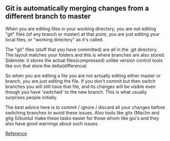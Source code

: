 ## Git is automatically merging changes from a different branch to master ##

When you are editing files in your working directory, you are not editing "git" files (of any branch or master) at that point, you are just editing your local files, or "working directory" as it's called.

The "git" files (stuff that you have committed) are all in the .git directory. The layout matches your folders and this is where branches are also stored. Sidenote: it stores the actual files(compressed) unlike version control tools like svn that store the delta(difference)

So when you are editing a file you are not actually editing either master or branch, you are just editing the file. If you don't commit but then switch branches you will still have that file, and its changes will be visible even though you have 'switched' to the new branch. This is what usually surprises people initially.

The best advice here is to commit / ignore / discard all your changes before switching branches to avoid these issues. Also tools like gitx (Mac)m and gitg (Ubuntu) make these tasks easier for those whom like gui's and they also have good warnings about such issues.

[Reference](https://stackoverflow.com/questions/8111991/git-is-automatically-merging-changes-from-a-different-branch-to-master)
